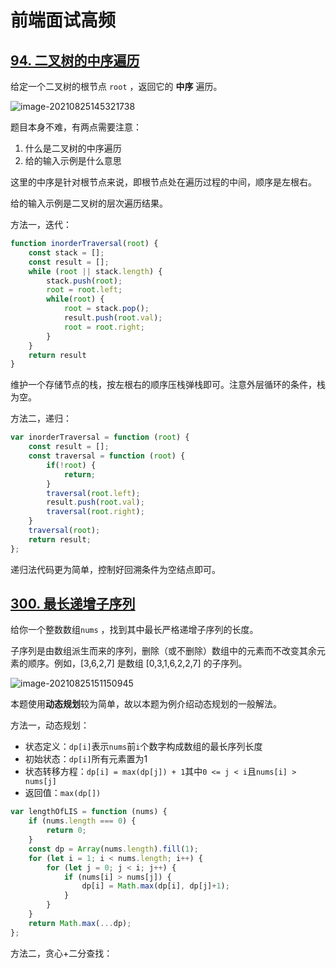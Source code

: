 # 前端面试高频

## [94. 二叉树的中序遍历](https://leetcode-cn.com/problems/binary-tree-inorder-traversal/)

给定一个二叉树的根节点 `root` ，返回它的 **中序** 遍历。

![image-20210825145321738](http://img.gxyhero.top/img/202108251453838.png)

题目本身不难，有两点需要注意：

1. 什么是二叉树的中序遍历
2. 给的输入示例是什么意思

这里的中序是针对根节点来说，即根节点处在遍历过程的中间，顺序是左根右。

给的输入示例是二叉树的层次遍历结果。

方法一，迭代：

```js
function inorderTraversal(root) {
    const stack = [];
    const result = [];
    while (root || stack.length) {
        stack.push(root);
        root = root.left;
        while(root) {
            root = stack.pop();
            result.push(root.val);
            root = root.right;
        }
    }
    return result
}
```

维护一个存储节点的栈，按左根右的顺序压栈弹栈即可。注意外层循环的条件，栈为空。



方法二，递归：

```js
var inorderTraversal = function (root) {
    const result = [];
    const traversal = function (root) {
        if(!root) {
            return;
        }
        traversal(root.left);
        result.push(root.val);
        traversal(root.right);
    }
    traversal(root);
    return result;
};
```

递归法代码更为简单，控制好回溯条件为空结点即可。



## [300. 最长递增子序列](https://leetcode-cn.com/problems/longest-increasing-subsequence/)

给你一个整数数组`nums` ，找到其中最长严格递增子序列的长度。

子序列是由数组派生而来的序列，删除（或不删除）数组中的元素而不改变其余元素的顺序。例如，[3,6,2,7] 是数组 [0,3,1,6,2,2,7] 的子序列。

![image-20210825151150945](http://img.gxyhero.top/img/202108251511989.png)

本题使用**动态规划**较为简单，故以本题为例介绍动态规划的一般解法。

方法一，动态规划：

- 状态定义：`dp[i]`表示`nums`前`i`个数字构成数组的最长序列长度
- 初始状态：`dp[i]`所有元素置为1
- 状态转移方程：`dp[i] = max(dp[j]) + 1`其中`0 <= j < i`且`nums[i] > nums[j]`
- 返回值：`max(dp[])`

```js
var lengthOfLIS = function (nums) {
    if (nums.length === 0) {
        return 0;
    }
    const dp = Array(nums.length).fill(1);
    for (let i = 1; i < nums.length; i++) {
        for (let j = 0; j < i; j++) {
            if (nums[i] > nums[j]) {
                dp[i] = Math.max(dp[i], dp[j]+1);
            }
        }
    }
    return Math.max(...dp);
};
```



方法二，贪心+二分查找：

